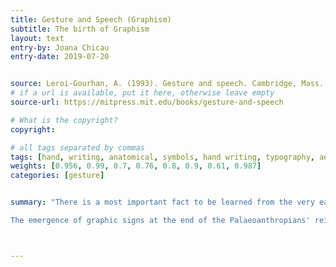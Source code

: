 ```yaml
---
title: Gesture and Speech (Graphism)
subtitle: The birth of Graphism
layout: text
entry-by: Joana Chicau
entry-date: 2019-07-20


source: Leroi-Gourhan, A. (1993). Gesture and speech. Cambridge, Mass. MIT Press.
# if a url is available, put it here, otherwise leave empty
source-url: https://mitpress.mit.edu/books/gesture-and-speech

# What is the copyright?
copyright:

# all tags separated by commas
tags: [hand, writing, anatomical, symbols, hand writing, typography, aesthesis, gestures]
weights: [0.956, 0.99, 0.7, 0.76, 0.8, 0.9, 0.61, 0.987]
categories: [gesture]


summary: "There is a most important fact to be learned from the very earliest graphic signs. In chapters 2 and 3 we saw that the bipolar technicity of many vertebrates cul­minated in anthropoids in the forming of two functional pairs (hand/tools, face/language), making the motor function of the hand and of the face the decisive factor in the process of modeling of thought into instruments of material action, on the one hand, and into sound symbols, on the other.

The emergence of graphic signs at the end of the Palaeoanthropians' reign presupposes the establishment of a new rela­tionship between the two operating poles - a relationship exclusively characteristic of humanity in the narrow sense, that is to say, one that meets the requirements of mental symbolization to the same extent as today. In this new relationship the sense of vision holds the dominant place in the pairs 'face/reading' and 'hand/graphic sign'l. This relationship is indeed exclusively human: While it can at a pinch be claimed that tools are not unknown to some animal species and that language merely represents the step after the vocal signals of the animal world, nothing comparable to the writing and reading of symbols existed before the dawn of _Homo sapiens_."



---
```


